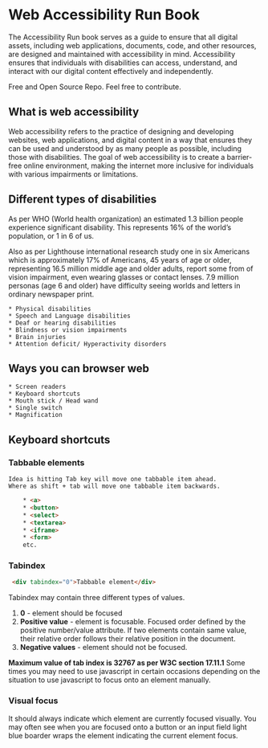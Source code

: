 # Web Accessibility Run Book

The Accessibility Run book serves as a guide to ensure that all digital assets, including web applications, documents, code, and other resources, are designed and maintained with accessibility in mind. Accessibility ensures that individuals with disabilities can access, understand, and interact with our digital content effectively and independently.

Free and Open Source Repo. Feel free to contribute. 

## What is web accessibility

Web accessibility refers to the practice of designing and developing websites, web applications, and digital content in a way that ensures they can be used and understood by as many people as possible, including those with disabilities. The goal of web accessibility is to create a barrier-free online environment, making the internet more inclusive for individuals with various impairments or limitations.

## Different types of disabilities

As per WHO (World health organization) an estimated 1.3 billion people experience significant disability. This represents 16% of the world’s population, or 1 in 6 of us.

Also as per Lighthouse international research study one in six Americans which is approximately 17% of Americans, 45 years of age or older, representing 16.5 million middle age and older adults, report some from of vision impairment, even wearing glasses or contact lenses. 7.9 million personas (age 6 and older) have difficulty seeing worlds and letters in ordinary newspaper print.

    * Physical disabilities
    * Speech and Language disabilities
    * Deaf or hearing disabilities
    * Blindness or vision impairments
    * Brain injuries
    * Attention deficit/ Hyperactivity disorders

## Ways you can browser web
    * Screen readers
    * Keyboard shortcuts
    * Mouth stick / Head wand
    * Single switch
    * Magnification
  
## Keyboard shortcuts

### Tabbable elements
    Idea is hitting Tab key will move one tabbable item ahead.
    Where as shift + tab will move one tabbable item backwards.
```html
    * <a>
    * <button>
    * <select>
    * <textarea>
    * <iframe>
    * <form>
    etc.
```
### Tabindex
   ```html
    <div tabindex="0">Tabbable element</div>
   ```

   Tabindex may contain three different types of values. 
   1.  **0** - element should be focused
   2.  **Positive value** - element is focusable. Focused order defined by the positive number/value attribute. If two elements contain same value, their relative order follows their relative position in the document.
   3.  **Negative values** - element should not be focused.
   
   **Maximum value of tab index is 32767 as per W3C section 17.11.1** Some times you may need to use javascript in certain occasions depending on the situation to use javascript to focus onto an element manually.

### Visual focus

It should always indicate which element are currently focused visually. You may often see when you are focused onto a button or an input field light blue boarder wraps the element indicating the current element focus.


